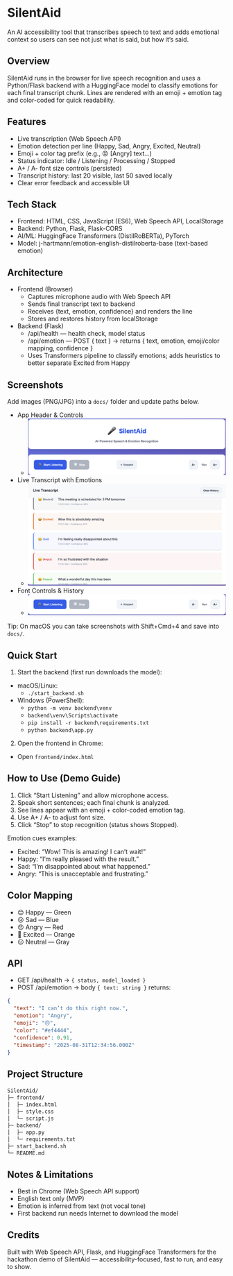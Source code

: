 # SilentAid

An AI accessibility tool that transcribes speech to text and adds emotional context so users can see not just what is said, but how it’s said.

## Overview

SilentAid runs in the browser for live speech recognition and uses a Python/Flask backend with a HuggingFace model to classify emotions for each final transcript chunk. Lines are rendered with an emoji + emotion tag and color-coded for quick readability.

## Features

- Live transcription (Web Speech API)
- Emotion detection per line (Happy, Sad, Angry, Excited, Neutral)
- Emoji + color tag prefix (e.g., 😠 [Angry] text…)
- Status indicator: Idle / Listening / Processing / Stopped
- A+ / A- font size controls (persisted)
- Transcript history: last 20 visible, last 50 saved locally
- Clear error feedback and accessible UI

## Tech Stack

- Frontend: HTML, CSS, JavaScript (ES6), Web Speech API, LocalStorage
- Backend: Python, Flask, Flask-CORS
- AI/ML: HuggingFace Transformers (DistilRoBERTa), PyTorch
- Model: j-hartmann/emotion-english-distilroberta-base (text-based emotion)

## Architecture

- Frontend (Browser)
  - Captures microphone audio with Web Speech API
  - Sends final transcript text to backend
  - Receives {text, emotion, confidence} and renders the line
  - Stores and restores history from localStorage
- Backend (Flask)
  - /api/health — health check, model status
  - /api/emotion — POST { text } → returns { text, emotion, emoji/color mapping, confidence }
  - Uses Transformers pipeline to classify emotions; adds heuristics to better separate Excited from Happy

## Screenshots

Add images (PNG/JPG) into a `docs/` folder and update paths below.

- App Header & Controls
  - ![SilentAid Header](docs/header.png)
- Live Transcript with Emotions
  - ![SilentAid Transcript](docs/transcript.png)
- Font Controls & History
  - ![SilentAid Controls](docs/controls.png)

Tip: On macOS you can take screenshots with Shift+Cmd+4 and save into `docs/`.

## Quick Start

1. Start the backend (first run downloads the model):

- macOS/Linux:
  - `./start_backend.sh`
- Windows (PowerShell):
  - `python -m venv backend\venv`
  - `backend\venv\Scripts\activate`
  - `pip install -r backend\requirements.txt`
  - `python backend\app.py`

2. Open the frontend in Chrome:

- Open `frontend/index.html`

## How to Use (Demo Guide)

1. Click “Start Listening” and allow microphone access.
2. Speak short sentences; each final chunk is analyzed.
3. See lines appear with an emoji + color-coded emotion tag.
4. Use A+ / A- to adjust font size.
5. Click “Stop” to stop recognition (status shows Stopped).

Emotion cues examples:

- Excited: “Wow! This is amazing! I can’t wait!”
- Happy: “I’m really pleased with the result.”
- Sad: “I’m disappointed about what happened.”
- Angry: “This is unacceptable and frustrating.”

## Color Mapping

- 😊 Happy — Green
- 😢 Sad — Blue
- 😠 Angry — Red
- 🤩 Excited — Orange
- 😐 Neutral — Gray

## API

- GET /api/health → `{ status, model_loaded }`
- POST /api/emotion → body `{ text: string }` returns:

```json
{
  "text": "I can’t do this right now.",
  "emotion": "Angry",
  "emoji": "😠",
  "color": "#ef4444",
  "confidence": 0.91,
  "timestamp": "2025-08-31T12:34:56.000Z"
}
```

## Project Structure

```
SilentAid/
├─ frontend/
│  ├─ index.html
│  ├─ style.css
│  └─ script.js
├─ backend/
│  ├─ app.py
│  └─ requirements.txt
├─ start_backend.sh
└─ README.md
```

## Notes & Limitations

- Best in Chrome (Web Speech API support)
- English text only (MVP)
- Emotion is inferred from text (not vocal tone)
- First backend run needs Internet to download the model

## Credits

Built with Web Speech API, Flask, and HuggingFace Transformers for the hackathon demo of SilentAid — accessibility-focused, fast to run, and easy to show.
